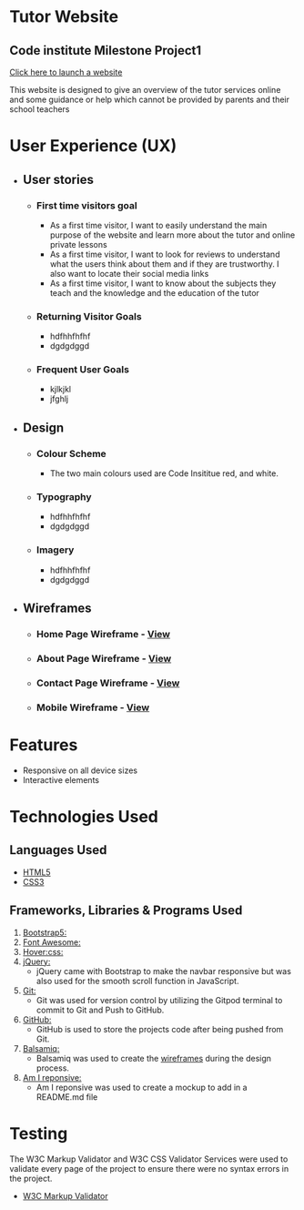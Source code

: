# Tutor Website
## Code institute Milestone Project1

[Click here to launch a website](https://8000-fatimagama2-tutormilest-567d8jkn7wv.ws-eu90.gitpod.io/)

This website is designed to give an overview of the tutor services online and some guidance or help which cannot be provided by parents and their school teachers

# User Experience (UX)
* ## User stories
  * ### First time visitors goal
    * As a first time visitor, I want to easily understand the main purpose of the website and learn more about the tutor and online private lessons
    * As a first time visitor, I want to look for reviews to understand what the users think about them and if they are trustworthy. I also want to locate their social media links
    * As a first time visitor, I want to know about the subjects they teach and the knowledge and the education of the tutor
  * ### Returning Visitor Goals
    * hdfhhfhfhf
    * dgdgdggd
  * ### Frequent User Goals
    * kjlkjkl
    * jfghlj
* ## Design
  * ### Colour Scheme
    * The two main colours used are Code Insititue red, and white.

  * ### Typography
    * hdfhhfhfhf
    * dgdgdggd
  * ### Imagery
    * hdfhhfhfhf
    * dgdgdggd
* ## Wireframes
  * ### Home Page Wireframe - [View](https://github.com/fatimagama20/TutorMilestoneProject1/blob/main/assets/image/Hompage.png)
  * ### About Page Wireframe - [View](https://github.com/fatimagama20/TutorMilestoneProject1/blob/main/assets/image/Aboutpage.png)
  * ### Contact Page Wireframe - [View](https://github.com/fatimagama20/TutorMilestoneProject1/blob/main/assets/image/Contactform.png)
  * ### Mobile Wireframe - [View](https://github.com/fatimagama20/TutorMilestoneProject1/blob/main/assets/image/Mobileview.png)

# Features

* Responsive on all device sizes
* Interactive elements

# Technologies Used

## Languages Used

  * [HTML5](https://en.wikipedia.org/wiki/HTML5)
  * [CSS3](https://en.wikipedia.org/wiki/CSS)

  ##  Frameworks, Libraries & Programs Used
  1. [Bootstrap5:](https://getbootstrap.com/docs/5.0/getting-started/introduction/)
  2. [Font Awesome:](https://fontawesome.com/)
  3. [Hover:css:](https://ianlunn.github.io/Hover/)
  4. [jQuery:](https://jquery.com/)
     * jQuery came with Bootstrap to make the navbar responsive but was also used for the smooth scroll function in JavaScript.
  5. [Git:](https://git-scm.com/)
     * Git was used for version control by utilizing the Gitpod terminal to commit to Git and Push to GitHub.
  6. [GitHub:](https://github.com/)
     * GitHub is used to store the projects code after being pushed from Git.
  7. [Balsamiq:](https://balsamiq.com/)
     * Balsamiq was used to create the [wireframes]() during the design process.
  8. [Am I reponsive:](https://ui.dev/amiresponsive)
     * Am I reponsive was used to create a mockup to add in a README.md file
# Testing
The W3C Markup Validator and W3C CSS Validator Services were used to validate every page of the project to ensure there were no syntax errors in the project.
  * [W3C Markup Validator]()






 